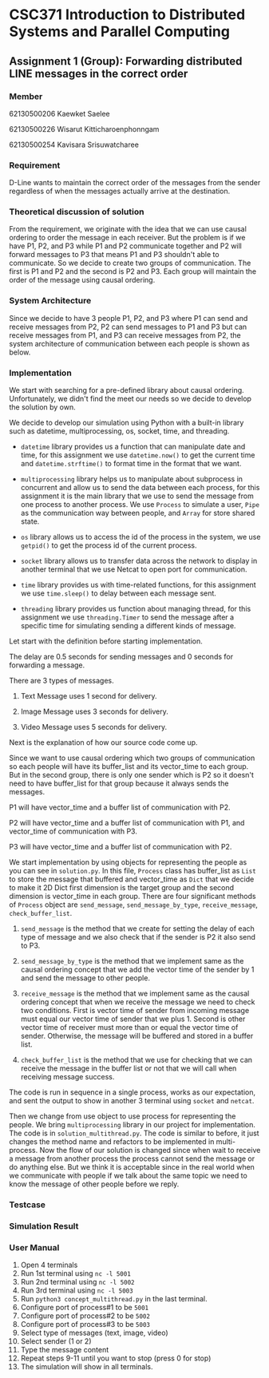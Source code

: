 # CSC371 Introduction to Distributed Systems and Parallel Computing
## Assignment 1 (Group): Forwarding distributed LINE messages in the correct order

### Member

62130500206 Kaewket Saelee

62130500226 Wisarut Kitticharoenphonngam

62130500254 Kavisara Srisuwatcharee

### Requirement
D-Line wants to maintain the correct order of the messages from the sender regardless of when the messages actually arrive at the destination.

### Theoretical discussion of solution

From the requirement, we originate with the idea that we can use causal ordering to order the message in each receiver. But the problem is if we have P1, P2, and P3 while P1 and P2 communicate together and P2 will forward messages to P3 that means P1 and P3 shouldn't able to communicate. So we decide to create two groups of communication. The first is P1 and P2 and the second is P2 and P3. Each group will maintain the order of the message using causal ordering.

### System Architecture

Since we decide to have 3 people P1, P2, and P3 where P1 can send and receive messages from P2, P2 can send messages to P1 and P3 but can receive messages from P1, and P3 can receive messages from P2, the system architecture of communication between each people is shown as below.

<!-- แปะรูป System Arch.jpeg -->

### Implementation

We start with searching for a pre-defined library about causal ordering. Unfortunately, we didn't find the meet our needs so we decide to develop the solution by own. 

We decide to develop our simulation using Python with a built-in library such as datetime, multiprocessing, os, socket, time, and threading.

- `datetime` library provides us a function that can manipulate date and time, for this assignment we use `datetime.now()` to get the current time and `datetime.strftime()` to format time in the format that we want.

- `multiprocessing` library helps us to manipulate about subprocess in concurrent and allow us to send the data between each process, for this assignment it is the main library that we use to send the message from one process to another process. We use `Process` to simulate a user, `Pipe` as the communication way between people, and `Array` for store shared state.

- `os` library allows us to access the id of the process in the system, we use `getpid()` to get the process id of the current process.

- `socket` library allows us to transfer data across the network to display in another terminal that we use Netcat to open port for communication.

- `time` library provides us with time-related functions, for this assignment we use `time.sleep()` to delay between each message sent.

- `threading` library provides us function about managing thread, for this assignment we use `threading.Timer` to send the message after a specific time for simulating sending a different kinds of message.

Let start with the definition before starting implementation.

The delay are 0.5 seconds for sending messages and 0 seconds for forwarding a message. 

There are 3 types of messages.

1) Text Message uses 1 second for delivery.

2) Image Message uses 3 seconds for delivery.

3) Video Message uses 5 seconds for delivery.

Next is the explanation of how our source code come up.

Since we want to use causal ordering which two groups of communication so each people will have its buffer_list and its vector_time to each group. But in the second group, there is only one sender which is P2 so it doesn't need to have buffer_list for that group because it always sends the messages.

P1 will have vector_time and a buffer list of communication with P2.

P2 will have vector_time and a buffer list of communication with P1, and vector_time of communication with P3.

P3 will have vector_time and a buffer list of communication with P2.

We start implementation by using objects for representing the people as you can see in `solution.py`. In this file, `Process` class has buffer_list as `List` to store the message that buffered and vector_time as `Dict` that we decide to make it 2D Dict first dimension is the target group and the second dimension is vector_time in each group. There are four significant methods of `Process` object are `send_message`, `send_message_by_type`, `receive_message`, `check_buffer_list`.

1) `send_message` is the method that we create for setting the delay of each type of message and we also check that if the sender is P2 it also send to P3.

2) `send_message_by_type` is the method that we implement same as the causal ordering concept that we add the vector time of the sender by 1 and send the message to other people.

3) `receive_message` is the method that we implement same as the causal ordering concept that when we receive the message we need to check two conditions. First is vector time of sender from incoming message must equal our vector time of sender that we plus 1. Second is other vector time of receiver must more than or equal the vector time of sender. Otherwise, the message will be buffered and stored in a buffer list.

4) `check_buffer_list` is the method that we use for checking that we can receive the message in the buffer list or not that we will call when receiving message success.

The code is run in sequence in a single process, works as our expectation, and sent the output to show in another 3 terminal using `socket` and `netcat`. 

Then we change from use object to use process for representing the people. We bring `multiprocessing` library in our project for implementation. The code is in `solution_multithread.py`. The code is similar to before, it just changes the method name and refactors to be implemented in multi-process. Now the flow of our solution is changed since when wait to receive a message from another process the process cannot send the message or do anything else. But we think it is acceptable since in the real world when we communicate with people if we talk about the same topic we need to know the message of other people before we reply. 

### Testcase

<!-- เอาของชิงมาใส่ -->

### Simulation Result

<!-- เอาของอปมาใส่ -->

### User Manual
<!-- ถ้าว่างอาจจะนั่งแคปรูปแต่ละ step มาแปะให้หน่อยก็ดี :) -->
1) Open 4 terminals
2) Run 1st terminal using `nc -l 5001`
3) Run 2nd terminal using `nc -l 5002`
4) Run 3rd terminal using `nc -l 5003`
5) Run `python3 concept_multithread.py` in the last terminal.
6) Configure port of process#1 to be `5001`
7) Configure port of process#2 to be `5002`
8) Configure port of process#3 to be `5003`
9) Select type of messages (text, image, video)
10) Select sender (1 or 2)
11) Type the message content
12) Repeat steps 9-11 until you want to stop (press 0 for stop)
13) The simulation will show in all terminals.